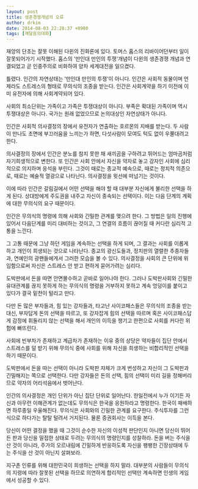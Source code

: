 ```yaml
---
layout: post
title: 생존경쟁개념의 오류
author: drkim
date: 2014-08-03 22:28:37 +0900
tags: [깨달음의대화]
---
```

  
  


재앙의 단초는 잘못 이해된 다윈의 진화론에 있다. 토머스 홉스의 리바이어던부터 일이 잘못되어가기 시작했다. 홉스의 '만인대 만인의 투쟁'개념이 다윈의 생존경쟁 개념과 연결되었고 곧 인종주의로 비화하여 양차 세계대전을 일으켰다. 

  


틀렸다. 인간의 자연상태는 '만인대 만인의 투쟁'이 아니다. 인간은 사회적 동물이며 언제라도 스트레스의 형태로 무의식의 조종을 받는다. 인간은 사회계약을 하기 이전에 이미 유전자에 의해 사회계약되어 있다. 

  


사회의 최소단위는 가족이고 가족은 투쟁대상이 아니다. 부족은 확대된 가족이며 역시 투쟁대상은 아니다. 국가는 원래 없었으므로 논의대상인 자연상태가 아니다. 

  


인간은 사회적 의사결정의 장에서 유전자가 연출하는 호르몬의 지배를 받는다. 두 사람이 만나도 초면에 부끄러움을 느끼는가 하면, 다섯사람이 모여도 턱도 없이 우쭐대려고 한다. 

  


의사결정의 장에서 인간은 분노를 참지 못한 채 새끼곰을 구하려고 뛰어드는 엄마곰처럼 자기희생적으로 변한다. 또 인간은 사회 안에서 자신을 약자로 놓고 강자인 사회에 심리적으로 의지하며 응석을 부린다. 그것이 때로는 종교적 예속으로, 때로는 정치적 의존으로, 때로는 예술적 열광으로 나타난다. 의사결정을 윗선에 떠넘기는 것이다.

  


이에 따라 인간은 갈림길에서 어떤 선택을 해야 할 때 대부분 자신에게 불리한 선택을 하게 된다. 상대방에게 주도권을 내주고 자신이 종속되는 선택이다. 이는 다음 단계의 계획에 대한 무의식의 요구 때문이다. 

  


인간은 무의식의 명령에 의해 사회와 긴밀한 관계를 맺으려 한다. 그 방법은 일의 진행에 있어서 다음단계를 미리 대비하는 것이고, 그 연결의 흐름이 끊어질 때 커다란 심리적 고통을 느낀다. 

  


그 고통 때문에 그냥 하던 게임을 계속하는 선택을 하게 되며, 그 결과는 사회를 이롭게 하고 개인이 희생되는 것으로 나타난다. 종교의 광신도들과, 정치판의 열렬한 추종자들과, 연예인의 광팬들에게서 그러한 모습을 볼 수 있다. 의사결정을 사회의 큰 단위에 위임함으로써 자신은 스트레스 안 받고 편하게 묻어가려는 심리다. 

  


도박판에서 돈을 따면 안면몰수하고 곧바로 일어나야 한다. 그러나 도박판사회와 긴밀한 유대관계를 끊지 못하게 하는 무의식의 명령을 거부하지 못하고 계속 엉덩이를 붙이고 있다가 결국 밑천이 털리고 만다. 

  


다만 돈 많은 부자들과, 힘 있는 강자들과, 타고난 사이코패스들은 무의식의 조종을 받는 대신, 부자답게 돈의 선택을 따르고, 또 강자잡게 힘의 선택을 따르며 혹은 사이코패스답게 감정에 휘둘리지 않는 선택을 해서 개인의 이득을 챙기고 한편으로 사회를 커다란 위험에 빠뜨린다. 

  


사회에 빈부차가 존재하고 계급차가 존재하는 이유 중의 상당은 약자들이 집단 안에서 스트레스를 덜 받기 위해 무의식 중에 사회를 위해 자신을 희생하는 비합리적인 선택을 하기 때문이다. 

  


도박판에서 돈을 따는 선택이 아니라 도박판 자체가 크게 번성하고 자신이 그 도박판과 긴밀해지는 쪽으로 선택한다. 다만 강자들은 돈의 선택, 힘의 선택이 미리 길을 정해버리므로 약자의 어리석음에서 벗어난다. 

  


인간의 의사결정은 개인 단위가 아닌 집단 단위로 일어난다. 한일전에서 누가 이기든 자신과 아무런 이해관계가 없는데도 무의식은 한국을 응원하라고 명령한다. 한국이 패배하면 하루종일 우울해진다. 무의식은 사회와의 긴밀한 관계를 요구한다. 주식투자를 그런 식으로 하다가는 탈탈 털려서 거지된다. 물론 증권회사는 이득을 본다. 

  


당신이 어떤 결정을 했을 때 그것이 순수한 자신의 이성적 판단인지 아니면 당신이 뛰어든 판과 당신을 밀접한 상태로 두려는 무의식의 명령인지를 성찰하라. 돈을 버는 주식을 산 것이 아니라, 주가의 오르내림에 긴밀하게 반응하도록 자신을 팽팽한 긴장상태에 두는 주식을 산 것이 아닌지 살펴보라. 

  


지구촌 인류를 위해 대한민국이 희생하는 선택을 하지 말라. 대부분의 사람들이 무의식의 지령에 따라 잘못된 선택을 하므로 의연하게 합리적인 선택만 계속하면 인생의 게임에서 성공할 수 있다.
